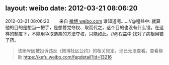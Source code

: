 layout: weibo
date: 2012-03-21 08:06:20
---
<meta name="referrer" content="no-referrer" />

2012-03-21 08:06:20  &nbsp;&nbsp;&nbsp;&nbsp;&nbsp;&nbsp; 来自 <a href="http://weibo.com/" rel="nofollow">微博 weibo.com</a>
谁知道呢……//@程益中: 就算他的目的是想当一把手，是想篡党夺权、取而代之，这个目的也没有什么错。在这样的制度下，不能用争取选票的方法夺权，只能如此。//@程益中:找对了病根用错了药。
>  该账号因被投诉违反《微博社区公约》的相关规定，现已无法查看。查看帮助 https://kefu.weibo.com/faqdetail?id=13216
